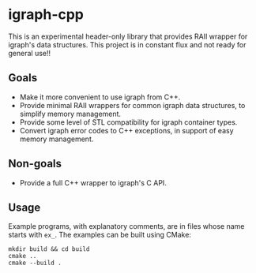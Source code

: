 # igraph-cpp

This is an experimental header-only library that provides RAII wrapper for igraph's data structures. This project is in constant flux and not ready for general use!!

## Goals

 - Make it more convenient to use igraph from C++.
 - Provide minimal RAII wrappers for common igraph data structures, to simplify memory management.
 - Provide some level of STL compatibility for igraph container types.
 - Convert igraph error codes to C++ exceptions, in support of easy memory management.

## Non-goals

 - Provide a full C++ wrapper to igraph's C API.

## Usage

Example programs, with explanatory comments, are in files whose name starts with  `ex_`. The examples can be built using CMake:

```
mkdir build && cd build
cmake ..
cmake --build .
```
